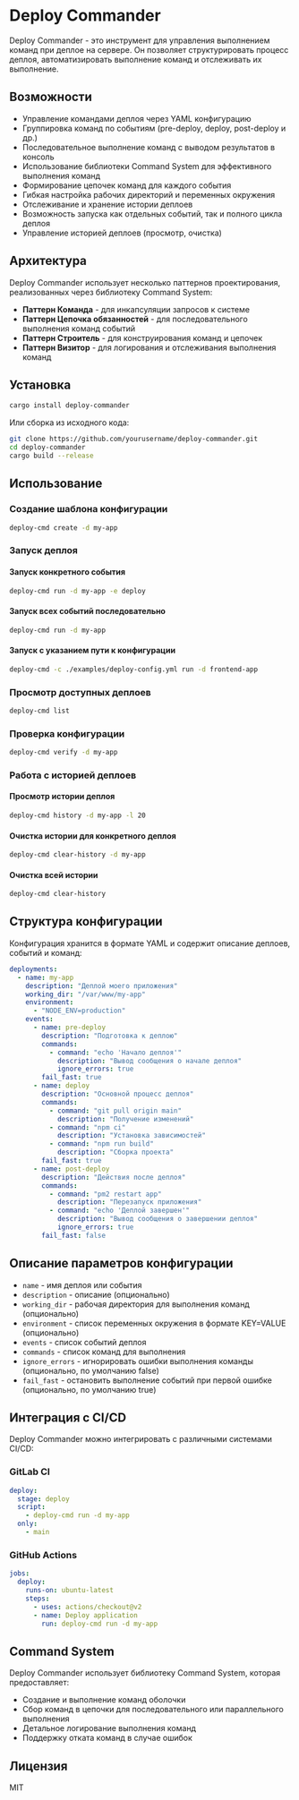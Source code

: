 # Deploy Commander

Deploy Commander - это инструмент для управления выполнением команд при деплое на сервере.
Он позволяет структурировать процесс деплоя, автоматизировать выполнение команд и отслеживать их выполнение.

## Возможности

- Управление командами деплоя через YAML конфигурацию
- Группировка команд по событиям (pre-deploy, deploy, post-deploy и др.)
- Последовательное выполнение команд с выводом результатов в консоль
- Использование библиотеки Command System для эффективного выполнения команд
- Формирование цепочек команд для каждого события
- Гибкая настройка рабочих директорий и переменных окружения
- Отслеживание и хранение истории деплоев
- Возможность запуска как отдельных событий, так и полного цикла деплоя
- Управление историей деплоев (просмотр, очистка)

## Архитектура

Deploy Commander использует несколько паттернов проектирования, реализованных через библиотеку Command System:

- **Паттерн Команда** - для инкапсуляции запросов к системе
- **Паттерн Цепочка обязанностей** - для последовательного выполнения команд событий
- **Паттерн Строитель** - для конструирования команд и цепочек
- **Паттерн Визитор** - для логирования и отслеживания выполнения команд

## Установка

```bash
cargo install deploy-commander
```

Или сборка из исходного кода:

```bash
git clone https://github.com/yourusername/deploy-commander.git
cd deploy-commander
cargo build --release
```

## Использование

### Создание шаблона конфигурации

```bash
deploy-cmd create -d my-app
```

### Запуск деплоя

#### Запуск конкретного события

```bash
deploy-cmd run -d my-app -e deploy
```

#### Запуск всех событий последовательно

```bash
deploy-cmd run -d my-app
```

#### Запуск с указанием пути к конфигурации

```bash
deploy-cmd -c ./examples/deploy-config.yml run -d frontend-app
```

### Просмотр доступных деплоев

```bash
deploy-cmd list
```

### Проверка конфигурации

```bash
deploy-cmd verify -d my-app
```

### Работа с историей деплоев

#### Просмотр истории деплоя

```bash
deploy-cmd history -d my-app -l 20
```

#### Очистка истории для конкретного деплоя

```bash
deploy-cmd clear-history -d my-app
```

#### Очистка всей истории

```bash
deploy-cmd clear-history
```

## Структура конфигурации

Конфигурация хранится в формате YAML и содержит описание деплоев, событий и команд:

```yaml
deployments:
  - name: my-app
    description: "Деплой моего приложения"
    working_dir: "/var/www/my-app"
    environment:
      - "NODE_ENV=production"
    events:
      - name: pre-deploy
        description: "Подготовка к деплою"
        commands:
          - command: "echo 'Начало деплоя'"
            description: "Вывод сообщения о начале деплоя"
            ignore_errors: true
        fail_fast: true
      - name: deploy
        description: "Основной процесс деплоя"
        commands:
          - command: "git pull origin main"
            description: "Получение изменений"
          - command: "npm ci"
            description: "Установка зависимостей"
          - command: "npm run build"
            description: "Сборка проекта"
        fail_fast: true
      - name: post-deploy
        description: "Действия после деплоя"
        commands:
          - command: "pm2 restart app"
            description: "Перезапуск приложения"
          - command: "echo 'Деплой завершен'"
            description: "Вывод сообщения о завершении деплоя"
            ignore_errors: true
        fail_fast: false
```

## Описание параметров конфигурации

- `name` - имя деплоя или события
- `description` - описание (опционально)
- `working_dir` - рабочая директория для выполнения команд (опционально)
- `environment` - список переменных окружения в формате KEY=VALUE (опционально)
- `events` - список событий деплоя
- `commands` - список команд для выполнения
- `ignore_errors` - игнорировать ошибки выполнения команды (опционально, по умолчанию false)
- `fail_fast` - остановить выполнение событий при первой ошибке (опционально, по умолчанию true)

## Интеграция с CI/CD

Deploy Commander можно интегрировать с различными системами CI/CD:

### GitLab CI

```yaml
deploy:
  stage: deploy
  script:
    - deploy-cmd run -d my-app
  only:
    - main
```

### GitHub Actions

```yaml
jobs:
  deploy:
    runs-on: ubuntu-latest
    steps:
      - uses: actions/checkout@v2
      - name: Deploy application
        run: deploy-cmd run -d my-app
```

## Command System

Deploy Commander использует библиотеку Command System, которая предоставляет:

- Создание и выполнение команд оболочки
- Сбор команд в цепочки для последовательного или параллельного выполнения
- Детальное логирование выполнения команд
- Поддержку отката команд в случае ошибок

## Лицензия

MIT
